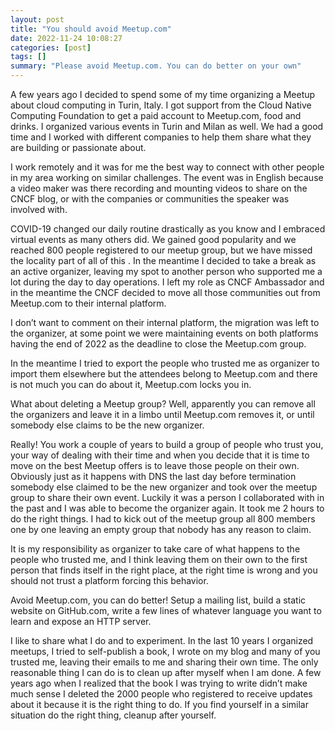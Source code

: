 ```yaml
---
layout: post
title: "You should avoid Meetup.com"
date: 2022-11-24 10:08:27
categories: [post]
tags: []
summary: "Please avoid Meetup.com. You can do better on your own"
---
```


A few years ago I decided to spend some of my time organizing a Meetup about
cloud computing in Turin, Italy. I got support from the Cloud Native Computing
Foundation to get a paid account to Meetup.com, food and drinks. I organized
various events in Turin and Milan as well. We had a good time and I worked with
different companies to help them share what they are building or passionate
about.

I work remotely and it was for me the best way to connect with other people in
my area working on similar challenges. The event was in English because a video
maker was there recording and mounting videos to share on the CNCF blog, or
with the companies or communities the speaker was involved with.

COVID-19 changed our daily routine drastically as you know and I embraced
virtual events as many others did. We gained good popularity and we reached 800
people registered to our meetup group, but we have missed the locality part of
all of this . In the meantime I decided to take a break as an active organizer,
leaving my spot to another person who supported me a lot during the day to day
operations. I left my role as CNCF Ambassador and in the meantime the CNCF
decided to move all those communities out from Meetup.com to their internal
platform.

I don’t want to comment on their internal platform, the migration was left to
the organizer, at some point we were maintaining events on both platforms
having the end of 2022 as the deadline to close the Meetup.com group.

In the meantime I tried to export the people who trusted me as organizer to
import them elsewhere but the attendees belong to Meetup.com and there is not
much you can do about it, Meetup.com locks you in.

What about deleting a Meetup group? Well, apparently you can remove all the
organizers and leave it in a limbo until Meetup.com removes it, or until
somebody else claims to be the new organizer.

Really! You work a couple of years to build a group of people who trust you,
your way of dealing with their time and when you decide that it is time to move
on the best Meetup offers is to leave those people on their own. Obviously just
as it happens with DNS the last day before termination somebody else claimed to
be the new organizer and took over the meetup group to share their own event.
Luckily it was a person I collaborated with in the past and I was able to
become the organizer again. It took me 2 hours to do the right things. I had to
kick out of the meetup group all 800 members one by one leaving an empty group
that nobody has any reason to claim.

It is my responsibility as organizer to take care of what happens to the people
who trusted me, and I think leaving them on their own to the first person that
finds itself in the right place, at the right time is wrong and you should not
trust a platform forcing this behavior.

Avoid Meetup.com, you can do better! Setup a mailing list, build a static
website on GitHub.com, write a few lines of whatever language you want to learn
and expose an HTTP server.

I like to share what I do and to experiment. In the last 10 years I organized
meetups, I tried to self-publish a book, I wrote on my blog and many of you
trusted me, leaving their emails to me and sharing their own time. The only
reasonable thing I can do is to clean up after myself when I am done. A few
years ago when I realized that the book I was trying to write didn’t make much
sense I deleted the 2000 people who registered to receive updates about it
because it is the right thing to do. If you find yourself in a similar
situation do the right thing, cleanup after yourself.
